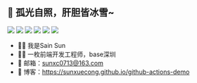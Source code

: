 ## 💯 孤光自照，肝胆皆冰雪~

<p align='left'>
  <img src="https://img.shields.io/badge/-JavaScript-f6da1c?style=flat-square&logo=javascript&logoColor=white"/>
  <img src="https://img.shields.io/badge/-TypeScript-2b6dbf?style=flat-square&logo=typescript&logoColor=white"/>
  <img src="https://img.shields.io/badge/-Vue-46b882?style=flat-square&logo=vue.js&logoColor=white"/>
  <img src="https://img.shields.io/badge/-Nest.js-3C873A?style=flat-square&logo=Node.js&logoColor=white"/>
  <img src="https://img.shields.io/badge/-Nginx-408e43?style=flat-square&logo=nginx&logoColor=white"/>
    <img src="https://img.shields.io/badge/-react-4088a9?style=flat-square&logo=nginx&logoColor=white"/>
</p>




- 🤦‍♂️ 我是Sain Sun
- 🧑‍💻 一枚前端开发工程师，base深圳
- 📧 邮箱：sunxc0713@163.com
- 🔗 博客：https://sunxuecong.github.io/github-actions-demo

 



